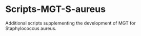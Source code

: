 # Scripts-MGT-S-aureus
Additional scripts supplementing the development of MGT for Staphylococcus aureus.
